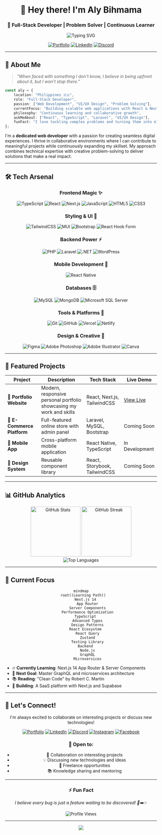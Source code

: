 <div align="center">

# 👋 Hey there! I'm Aly Bihmama
### 🚀 Full-Stack Developer | Problem Solver | Continuous Learner

<img src="https://readme-typing-svg.herokuapp.com?font=Fira+Code&pause=1000&color=6366F1&center=true&vCenter=true&width=435&lines=Full-Stack+Web+Developer;React+%26+Next.js+Enthusiast;Always+Learning+New+Things;Building+Amazing+User+Experiences" alt="Typing SVG" />

[![Portfolio](https://img.shields.io/badge/🌐_Portfolio-Visit_My_Site-6366F1?style=for-the-badge)](https://alywheng27.github.io/Portfolio/)
[![LinkedIn](https://img.shields.io/badge/LinkedIn-Connect-0077B5?style=for-the-badge&logo=linkedin)](https://linkedin.com/in/alymamajr)
[![Discord](https://img.shields.io/badge/Discord-Chat-7289DA?style=for-the-badge&logo=discord&logoColor=white)](https://discord.gg/aly278380)

</div>

---

## 🎯 About Me

> *"When faced with something I don't know, I believe in being upfront about it, but I won't stop there."*

```typescript
const aly = {
    location: "Philippines 🇵🇭",
    role: "Full-Stack Developer",
    passion: ["Web Development", "UI/UX Design", "Problem Solving"],
    currentFocus: "Building scalable web applications with React & Next.js",
    philosophy: "Continuous learning and collaborative growth",
    askMeAbout: ["React", "TypeScript", "Laravel", "UI/UX Design"],
    funFact: "I love tackling complex problems and turning them into elegant solutions!"
};
```

I'm a **dedicated web developer** with a passion for creating seamless digital experiences. I thrive in collaborative environments where I can contribute to meaningful projects while continuously expanding my skillset. My approach combines technical expertise with creative problem-solving to deliver solutions that make a real impact.

---

## 🛠️ Tech Arsenal

<div align="center">

### Frontend Magic ✨
![TypeScript](https://img.shields.io/badge/TypeScript-007ACC?style=for-the-badge&logo=typescript&logoColor=white)
![React](https://img.shields.io/badge/React-20232A?style=for-the-badge&logo=react&logoColor=61DAFB)
![Next.js](https://img.shields.io/badge/Next.js-000000?style=for-the-badge&logo=next.js&logoColor=white)
![JavaScript](https://img.shields.io/badge/JavaScript-F7DF1E?style=for-the-badge&logo=javascript&logoColor=black)
![HTML5](https://img.shields.io/badge/HTML5-E34F26?style=for-the-badge&logo=html5&logoColor=white)
![CSS3](https://img.shields.io/badge/CSS3-1572B6?style=for-the-badge&logo=css3&logoColor=white)

### Styling & UI 🎨
![TailwindCSS](https://img.shields.io/badge/Tailwind_CSS-38B2AC?style=for-the-badge&logo=tailwind-css&logoColor=white)
![MUI](https://img.shields.io/badge/MUI-0081CB?style=for-the-badge&logo=mui&logoColor=white)
![Bootstrap](https://img.shields.io/badge/Bootstrap-563D7C?style=for-the-badge&logo=bootstrap&logoColor=white)
![React Hook Form](https://img.shields.io/badge/React%20Hook%20Form-EC5990?style=for-the-badge&logo=reacthookform&logoColor=white)

### Backend Power ⚡
![PHP](https://img.shields.io/badge/PHP-777BB4?style=for-the-badge&logo=php&logoColor=white)
![Laravel](https://img.shields.io/badge/Laravel-FF2D20?style=for-the-badge&logo=laravel&logoColor=white)
![.NET](https://img.shields.io/badge/.NET-5C2D91?style=for-the-badge&logo=.net&logoColor=white)
![WordPress](https://img.shields.io/badge/WordPress-21759B?style=for-the-badge&logo=wordpress&logoColor=white)

### Mobile Development 📱
![React Native](https://img.shields.io/badge/React_Native-20232A?style=for-the-badge&logo=react&logoColor=61DAFB)

### Databases 🗄️
![MySQL](https://img.shields.io/badge/MySQL-4479A1?style=for-the-badge&logo=mysql&logoColor=white)
![MongoDB](https://img.shields.io/badge/MongoDB-4EA94B?style=for-the-badge&logo=mongodb&logoColor=white)
![Microsoft SQL Server](https://img.shields.io/badge/Microsoft%20SQL%20Server-CC2927?style=for-the-badge&logo=microsoft%20sql%20server&logoColor=white)

### Tools & Platforms 🔧
![Git](https://img.shields.io/badge/Git-F05032?style=for-the-badge&logo=git&logoColor=white)
![GitHub](https://img.shields.io/badge/GitHub-100000?style=for-the-badge&logo=github&logoColor=white)
![Vercel](https://img.shields.io/badge/Vercel-000000?style=for-the-badge&logo=vercel&logoColor=white)
![Netlify](https://img.shields.io/badge/Netlify-00C7B7?style=for-the-badge&logo=netlify&logoColor=white)

### Design & Creative 🎨
![Figma](https://img.shields.io/badge/Figma-F24E1E?style=for-the-badge&logo=figma&logoColor=white)
![Adobe Photoshop](https://img.shields.io/badge/Adobe%20Photoshop-31A8FF?style=for-the-badge&logo=adobe%20photoshop&logoColor=white)
![Adobe Illustrator](https://img.shields.io/badge/Adobe%20Illustrator-FF9A00?style=for-the-badge&logo=adobe%20illustrator&logoColor=white)
![Canva](https://img.shields.io/badge/Canva-00C4CC?style=for-the-badge&logo=canva&logoColor=white)

</div>

---

## 🚀 Featured Projects

<div align="center">

| Project | Description | Tech Stack | Live Demo |
|---------|-------------|------------|-----------|
| 🌟 **Portfolio Website** | Modern, responsive personal portfolio showcasing my work and skills | React, Next.js, TailwindCSS | [View Live](https://alywheng27.github.io/Portfolio/) |
| 🛒 **E-Commerce Platform** | Full-featured online store with admin panel | Laravel, MySQL, Bootstrap | Coming Soon |
| 📱 **Mobile App** | Cross-platform mobile application | React Native, TypeScript | In Development |
| 🎨 **Design System** | Reusable component library | React, Storybook, TailwindCSS | Coming Soon |

</div>

---

## 📊 GitHub Analytics

<div align="center">
  <img src="https://github-readme-stats.vercel.app/api?username=alywheng27&theme=tokyonight&hide_border=true&include_all_commits=true&count_private=true" alt="GitHub Stats" height="165">
  <img src="https://github-readme-streak-stats.herokuapp.com/?user=alywheng27&theme=tokyonight&hide_border=true" alt="GitHub Streak" height="165">
</div>

<div align="center">
  <img src="https://github-readme-stats.vercel.app/api/top-langs/?username=alywheng27&theme=tokyonight&hide_border=true&include_all_commits=true&count_private=true&layout=compact" alt="Top Languages">
</div>

---

## 🎯 Current Focus

<div align="center">

```mermaid
mindmap
  root((Learning Path))
    Next.js 14
      App Router
      Server Components
      Performance Optimization
    TypeScript
      Advanced Types
      Design Patterns
    React Ecosystem
      React Query
      Zustand
      Testing Library
    Backend
      Node.js
      GraphQL
      Microservices
```

</div>

- 🔥 **Currently Learning**: Next.js 14 App Router & Server Components
- 🎯 **Next Goal**: Master GraphQL and microservices architecture
- 📚 **Reading**: "Clean Code" by Robert C. Martin
- 🚀 **Building**: A SaaS platform with Next.js and Supabase

---

## 🌟 Let's Connect!

<div align="center">

I'm always excited to collaborate on interesting projects or discuss new technologies!

[![Portfolio](https://img.shields.io/badge/🌐_Portfolio-Visit_My_Work-6366F1?style=for-the-badge)](https://alywheng27.github.io/Portfolio/)
[![LinkedIn](https://img.shields.io/badge/LinkedIn-Let's_Connect-0077B5?style=for-the-badge&logo=linkedin)](https://linkedin.com/in/alymamajr)
[![Discord](https://img.shields.io/badge/Discord-Let's_Chat-7289DA?style=for-the-badge&logo=discord&logoColor=white)](https://discord.gg/aly278380)
[![Instagram](https://img.shields.io/badge/Instagram-Follow_Me-E4405F?style=for-the-badge&logo=instagram&logoColor=white)](https://instagram.com/alybihmama)
[![Facebook](https://img.shields.io/badge/Facebook-Connect-1877F2?style=for-the-badge&logo=facebook&logoColor=white)](https://facebook.com/aly.bihmama.3)

### 💬 Open to:
- 🤝 Collaboration on interesting projects
- 💡 Discussing new technologies and ideas
- 🎯 Freelance opportunities
- 📚 Knowledge sharing and mentoring

</div>

---

<div align="center">

### ⚡ Fun Fact
*I believe every bug is just a feature waiting to be discovered! 🐛➡️✨*

![Profile Views](https://visitcount.itsvg.in/api?id=alywheng27&icon=2&color=6366F1)

</div>

---

<div align="center">
  <img src="https://capsule-render.vercel.app/api?type=waving&color=6366F1&height=100&section=footer&text=Thanks%20for%20visiting!&fontSize=16&fontColor=ffffff&animation=twinkling" />
</div>
